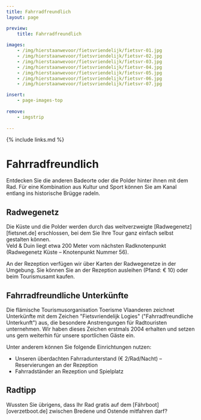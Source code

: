 ```yaml
---
title: Fahrradfreundlich
layout: page

preview:
    title: Fahrradfreundlich
    
images:
    - /img/hierstaanwevoor/fietsvriendelijk/fietsvr-01.jpg
    - /img/hierstaanwevoor/fietsvriendelijk/fietsvr-02.jpg
    - /img/hierstaanwevoor/fietsvriendelijk/fietsvr-03.jpg
    - /img/hierstaanwevoor/fietsvriendelijk/fietsvr-04.jpg
    - /img/hierstaanwevoor/fietsvriendelijk/fietsvr-05.jpg
    - /img/hierstaanwevoor/fietsvriendelijk/fietsvr-06.jpg
    - /img/hierstaanwevoor/fietsvriendelijk/fietsvr-07.jpg

insert:
    - page-images-top
    
remove:
    - imgstrip
    
---
```



{% include links.md %}

# Fahrradfreundlich

Entdecken Sie die anderen Badeorte oder die Polder hinter ihnen mit dem Rad. Für eine Kombination aus Kultur und Sport können Sie am Kanal entlang ins historische Brügge radeln.


## Radwegenetz

Die Küste und die Polder werden durch das weitverzweigte [Radwegenetz][fietsnet.de] erschlossen, bei dem Sie Ihre Tour ganz einfach selbst gestalten können.<br>
Veld & Duin liegt etwa 200 Meter vom nächsten Radknotenpunkt (Radwegenetz Küste – Knotenpunkt Nummer 56).

An der Rezeption verfügen wir über Karten der Radwegenetze in der Umgebung. Sie können Sie an der Rezeption ausleihen (Pfand: € 10) oder beim Tourismusamt kaufen.


## Fahrradfreundliche Unterkünfte

Die flämische Tourismusorganisation Toerisme Vlaanderen zeichnet Unterkünfte mit dem Zeichen "Fietsvriendelijk Logies" ("Fahrradfreundliche Unterkunft") aus, die besondere Anstrengungen für Radtouristen unternehmen.
Wir haben dieses Zeichen erstmals 2004 erhalten und setzen uns gern weiterhin für unsere sportlichen Gäste ein.

Unter anderem können Sie folgende Einrichtungen nutzen:


- Unseren überdachten Fahrradunterstand (€ 2/Rad/Nacht) – Reservierungen an der Rezeption
- Fahrradständer an Rezeption und Spielplatz


## Radtipp

Wussten Sie übrigens, dass Ihr Rad gratis auf dem [Fährboot][overzetboot.de] zwischen Bredene und Ostende mitfahren darf?


